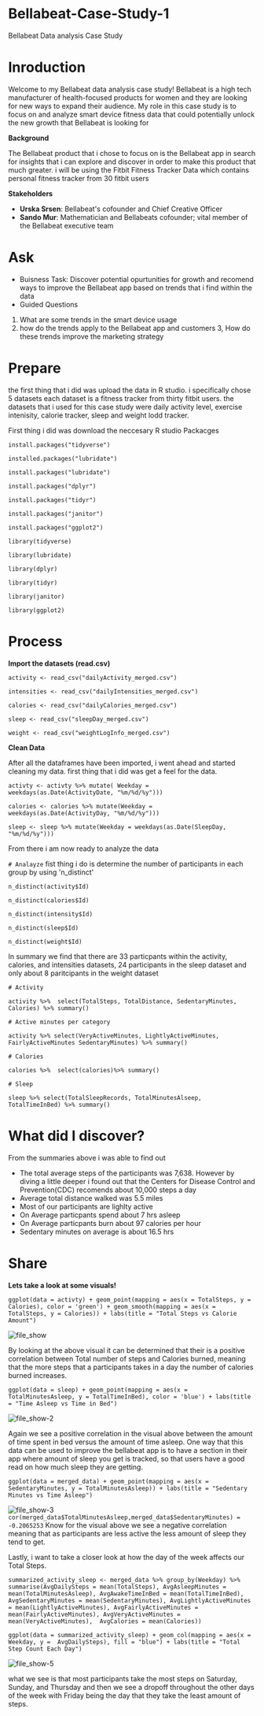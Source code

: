 # Bellabeat-Case-Study-1
Bellabeat Data analysis Case Study 
# Inroduction 


Welcome to my Bellabeat data analysis case study! Bellabeat is a high tech manufacturer of health-focused products for women and they are looking for new ways to expand their audience. My role in this case study is to focus on and analyze smart device fitness data that could potentially unlock the new growth that Bellabeat is looking for 

**Background** 

The Bellabeat product that i chose to focus on is the Bellabeat app in search for insights that i can explore and discover in order to make this product that much greater. i will be using the Fitbit Fitness Tracker Data which contains personal fitness tracker from 30 fitbit users

**Stakeholders**

* **Urska Srsen**: Bellabeat's cofounder and Chief Creative Officer 
* **Sando Mur**: Mathematician and Bellabeats cofounder; vital member of the Bellabeat 
executive team  

 # Ask 
* Buisness Task: Discover potential opurtunities for growth and recomend ways to improve the Bellabeat app based on trends that i find within the data
* Guided Questions
 1. What are some trends in the smart device usage 
 2. how do the trends apply to the Bellabeat app and customers
 3, How do these trends improve the marketing strategy

# Prepare 
the first thing that i did was upload the data in R studio. i specifically chose 5 datasets each dataset is a fitness tracker from thirty fitbit users. the datasets that i used for this case study were daily activity level, exercise intenisity, calorie tracker, sleep and weight lodd tracker. 

First thing i did was download the neccesary R studio Packacges

`install.packages("tidyverse")`

`installed.packages("lubridate")`

`install.packages("lubridate")`

`install.packages("dplyr")`

`install.packages("tidyr")`

`install.packages("janitor")`

`install.packages("ggplot2")`

`library(tidyverse)`

`library(lubridate)`

`library(dplyr)`

`library(tidyr)`

`library(janitor)`

`library(ggplot2)`
# Process

**Import the datasets (read.csv)**

`activity <- read_csv("dailyActivity_merged.csv")`

`intensities <- read_csv("dailyIntensities_merged.csv")`

`calories <- read_csv("dailyCalories_merged.csv")`

`sleep <- read_csv("sleepDay_merged.csv")`

`weight <- read_csv("weightLogInfo_merged.csv")`

**Clean Data**

After all the dataframes have been imported, i went ahead and started cleaning my data. first thing that i did was get a feel for the data. 

`activty <- activty %>% mutate( Weekday = weekdays(as.Date(ActivityDate, "%m/%d/%y")))`

`calories <- calories %>% mutate(Weekday = weekdays(as.Date(ActivityDay, "%m/%d/%y")))`

`sleep <- sleep %>% mutate(Weekday = weekdays(as.Date(SleepDay, "%m/%d/%y")))` 

From there i am now ready to analyze the data 

`# Analayze`
fist thing i do is determine the number of participants in each group by using 'n_distinct'

`n_distinct(activity$Id)`

`n_distinct(calories$Id)`

`n_distinct(intensity$Id)`

`n_distinct(sleep$Id)`

`n_distinct(weight$Id)`

In summary we find that there are 33 particpants within the activity, calories, and intensities datasets, 24 participants in the sleep dataset and only about 8 paritcipants in the weight dataset 

`# Activity`

`activity %>% 
  select(TotalSteps, TotalDistance, SedentaryMinutes, Calories) %>%
  summary()`
  
`# Active minutes per category`

`activity %>%
  select(VeryActiveMinutes, LightlyActiveMinutes, FairlyActiveMinutes
        SedentaryMinutes) %>%
  summary()`
  
`# Calories`

`calories %>% 
  select(calories)%>%
  summary()`
  
`# Sleep`

`sleep %>%
  select(TotalSleepRecords, TotalMinutesAlseep, TotalTimeInBed) %>%
  summary()`

  # What did I discover?
From the summaries above i was able to find out 
* The total average steps of the participants was 7,638. However by diving a little deeper i found out that the Centers for Disease Control and Prevention(CDC) recomends about 10,000 steps a day 
* Average total distance walked was 5.5 miles 
* Most of our participants are lighlty active 
* On Average particpants spend about 7 hrs asleep
* On Average particpants burn about 97 calories per hour 
* Sedentary minutes on average is about 16.5 hrs

# Share 

**Lets take a look at some visuals!**

`ggplot(data = activty) + geom_point(mapping = aes(x = TotalSteps, y = Calories), color = 'green') +
  geom_smooth(mapping = aes(x = TotalSteps, y = Calories)) + labs(title = "Total Steps vs Calorie Amount")`
  
![file_show](https://github.com/OmarKanu96/Bellabeat-Case-Study-1/assets/127154130/b6fbf466-b11c-4a1d-ae83-c43123289a07)

By looking at the above visual it can be determined that their is a positive correlation between Total number of steps and Calories burned, meaning that the more steps that a participants takes in a day the number of calories burned increases. 

`ggplot(data = sleep) + geom_point(mapping = aes(x = TotalMinutesAsleep, y = TotalTimeInBed), color = 'blue') +
  labs(title = "Time Asleep vs Time in Bed")`

![file_show-2](https://github.com/OmarKanu96/Bellabeat-Case-Study-1/assets/127154130/8d0e966c-550f-480b-a0dd-4a9395d32347)

Again we see a positive correlation in the visual above between the amount of time spent in bed versus the amount of time asleep. One way that this data can be used to improve the bellabeat app is to have a section in their app where amount of sleep you get is tracked, so that users have a good read on how much sleep they are getting. 

`ggplot(data = merged_data) + geom_point(mapping = aes(x = SedentaryMinutes, y = TotalMinutesAsleep)) +
  labs(title = "Sedentary Minutes vs Time Asleep")`

  ![file_show-3](https://github.com/OmarKanu96/Bellabeat-Case-Study-1/assets/127154130/1b848d77-1bf9-4ffe-92aa-f590aa5aa9ba)
`cor(merged_data$TotalMinutesAsleep,merged_data$SedentaryMinutes) = -0.2065253`
Know for the visual above we see a negative correlation meaning that as participants are less active the less amount of sleep they tend to get. 

Lastly, i want to take a closer look at how the day of the week affects our Total Steps. 

`summarized_activity_sleep <- merged_data %>% group_by(Weekday) %>% 
  summarise(AvgDailySteps = mean(TotalSteps),
            AvgAsleepMinutes = mean(TotalMinutesAsleep),
            AvgAwakeTimeInBed = mean(TotalTimeInBed), 
            AvgSedentaryMinutes = mean(SedentaryMinutes),
            AvgLightlyActiveMinutes = mean(LightlyActiveMinutes),
            AvgFairlyActiveMinutes = mean(FairlyActiveMinutes),
            AvgVeryActiveMinutes = mean(VeryActiveMinutes), 
            AvgCalories = mean(Calories))`

`ggplot(data = summarized_activity_sleep) + geom_col(mapping = aes(x = Weekday, y = 
   AvgDailySteps), fill = "blue") + labs(title = "Total Step Count Each Day")`

   ![file_show-5](https://github.com/OmarKanu96/Bellabeat-Case-Study-1/assets/127154130/a67a3da8-ec75-4a40-af43-a4d86f6d35fc)

what we see is that most participants take the most steps on Saturday, Sunday, and Thursday and then we see a dropoff throughout the other days of the week with Friday being the day that they take the least amount of steps. 
